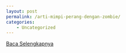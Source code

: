 ```yaml
---
layout: post
permalink: /arti-mimpi-perang-dengan-zombie/
categories:
    - Uncategorized
---
```


[Baca Selengkapnya](/01)